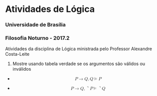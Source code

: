 # Atividades de Lógica
### Universidade de Brasília
### Filosofia Noturno - 2017.2

Atividades da disciplina de Lógica ministrada pelo Professor Alexandre Costa-Leite

1. Mostre usando tabela verdade se os argumentos são válidos ou inválidos

- <math xmlns="http://www.w3.org/1998/Math/MathML" display="block"> <mi>P</mi> <mo stretchy="false">&#x2192;<!-- → --></mo> <mi>Q</mi> <mo>,</mo> <mi>Q</mi> <mo>&#x22A8;<!-- ⊨ --></mo> <mi>P</mi> </math>
  
- <math xmlns="http://www.w3.org/1998/Math/MathML" display="block"> <mi>P</mi> <mo stretchy="false">&#x2192;<!-- → --></mo> <mi>Q</mi> <mo>,</mo> <mo>&#x231D;<!-- ⌝ --></mo> <mi>P</mi> <mo>&#x22A8;<!-- ⊨ --></mo> <mo>&#x231D;<!-- ⌝ --></mo> <mi>Q</mi> </math>
